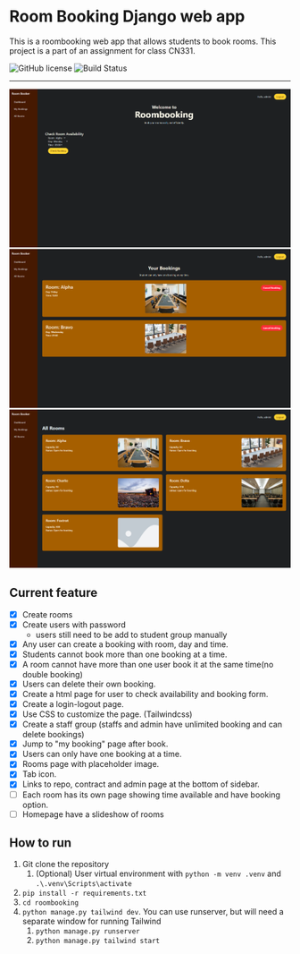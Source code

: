 # Room Booking Django web app
This is a roombooking web app that allows students to book rooms. This project is a part of an assignment for class CN331.

![GitHub license](https://img.shields.io/badge/license-MIT-blue.svg)
![Build Status](https://img.shields.io/badge/progress-25-brightgreen)

---

![screenshot1](Screenshots/Screenshot1.png)
![screenshot2](Screenshots/Screenshot2.png)
![screenshot3](Screenshots/Screenshot3.png)


## Current feature
- [x] Create rooms
- [x] Create users with password
	- users still need to be add to student group manually
- [x] Any user can create a booking with room, day and time.
- [x] Students cannot book more than one booking at a time.
- [x] A room cannot have more than one user book it at the same time(no double booking)
- [x] Users can delete their own booking.
- [x] Create a html page for user to check availability and booking form.
- [x] Create a login-logout page.
- [x] Use CSS to customize the page. (Tailwindcss)
- [x] Create a staff group (staffs and admin have unlimited booking and can delete bookings)
- [x] Jump to "my booking" page after book.
- [x] Users can only have one booking at a time.
- [x] Rooms page with placeholder image.
- [x] Tab icon.
- [x] Links to repo, contract and admin page at the bottom of sidebar.
- [ ] Each room has its own page showing time available and have booking option.
- [ ] Homepage have a slideshow of rooms

## How to run
1. Git clone the repository
   1. (Optional) User virtual environment with `python -m venv .venv` and `.\.venv\Scripts\activate`
2. `pip install -r requirements.txt`
3. `cd roombooking`
4. `python manage.py tailwind dev`.
   You can use runserver, but will need a separate window for running Tailwind
   1. `python manage.py runserver`
   2. `python manage.py tailwind start`

